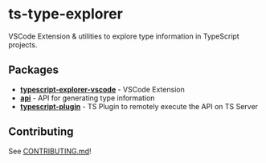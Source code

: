 # ts-type-explorer

VSCode Extension & utilities to explore type information in TypeScript projects.

## Packages

-   [**typescript-explorer-vscode**](packages/typescript-explorer-vscode) - VSCode Extension
-   [**api**](packages/api) - API for generating type information
-   [**typescript-plugin**](packages/typescript-plugin) - TS Plugin to remotely execute the API on TS Server

## Contributing

See [CONTRIBUTING.md](CONTRIBUTING.md)!
